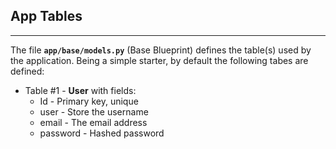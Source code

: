 ## App Tables
---

The file **`app/base/models.py`** (Base Blueprint) defines the table(s) used by the application. Being a simple starter, by default the following tabes are defined:

- Table #1 - **User** with fields:
    - Id - Primary key, unique
    - user - Store the username
    - email - The email address
    - password - Hashed password

<br />
